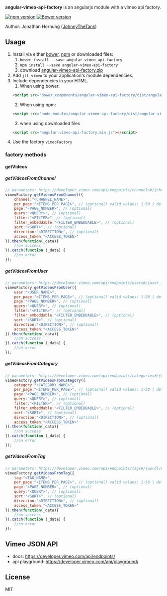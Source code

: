 **angular-vimeo-api-factory** is an angularjs module with a vimeo api factory.

[![npm version](https://badge.fury.io/js/angular-vimeo-api-factory.svg)](https://badge.fury.io/js/angular-vimeo-api-factory)
[![Bower version](https://badge.fury.io/bo/angular-vimeo-api-factory.svg)](https://badge.fury.io/bo/angular-vimeo-api-factory)

Author: Jonathan Hornung ([JohnnyTheTank](https://github.com/JohnnyTheTank))

## Usage

1. Install via either [bower](http://bower.io/), [npm](https://www.npmjs.com/) or downloaded files:
    1. `bower install --save angular-vimeo-api-factory`
    2. `npm install --save angular-vimeo-api-factory`
    3. download [angular-vimeo-api-factory.zip](https://github.com/JohnnyTheTank/angular-vimeo-api-factory/zipball/master)
2. Add `jtt_vimeo` to your application's module dependencies.
3. Include dependencies in your HTML.
    1. When using bower:
    ```html
    <script src="bower_components/angular-vimeo-api-factory/dist/angular-vimeo-api-factory.min.js"></script>
    ```
    2. When using npm:
    ```html
    <script src="node_modules/angular-vimeo-api-factory/dist/angular-vimeo-api-factory.min.js"></script>
    ```
    3. when using downloaded files
    ```html
    <script src="angular-vimeo-api-factory.min.js"></script>
    ```
4. Use the factory `vimeoFactory`


### factory methods

#### getVideos

##### getVideosFromChannel
```js
// parameters: https://developer.vimeo.com/api/endpoints/channels#/{channel_id}/videos
vimeoFactory.getVideosFromChannel({
    channel:"<CHANNEL_NAME>",
    per_page:"<ITEMS_PER_PAGE>", // (optional) valid values: 1-50 | default: 25
    page:"<PAGE_NUMBER>", // (optional)
    query:"<QUERY>", // (optional)
    filter:"<FILTER>", // (optional)
    filter_embeddable:"<FILTER_EMBEDDABLE>", // (optional)
    sort:"<SORT>", // (optional)
    direction:"<DIRECTION>", // (optional)
    access_token:"<ACCESS_TOKEN>"
}).then(function(_data){
    //on success
}).catch(function (_data) {
    //on error
});
```

##### getVideosFromUser
```js
// parameters: https://developer.vimeo.com/api/endpoints/users#/{user_id}/videos
vimeoFactory.getVideosFromUser({
    user:"<USER_NAME>",
    per_page:"<ITEMS_PER_PAGE>", // (optional) valid values: 1-50 | default: 25
    page:"<PAGE_NUMBER>", // (optional)
    query:"<QUERY>", // (optional)
    filter:"<FILTER>", // (optional)
    filter_embeddable:"<FILTER_EMBEDDABLE>", // (optional)
    sort:"<SORT>", // (optional)
    direction:"<DIRECTION>", // (optional)
    access_token:"<ACCESS_TOKEN>"
}).then(function(_data){
    //on success
}).catch(function (_data) {
    //on error
});
```

##### getVideosFromCategory
```js
// parameters: https://developer.vimeo.com/api/endpoints/categories#/{category}/videos
vimeoFactory.getVideosFromCategory({
    category:"<CATEGORY_NAME>",
    per_page:"<ITEMS_PER_PAGE>", // (optional) valid values: 1-50 | default: 25
    page:"<PAGE_NUMBER>", // (optional)
    query:"<QUERY>", // (optional)
    filter:"<FILTER>", // (optional)
    filter_embeddable:"<FILTER_EMBEDDABLE>", // (optional)
    sort:"<SORT>", // (optional)
    direction:"<DIRECTION>", // (optional)
    access_token:"<ACCESS_TOKEN>"
}).then(function(_data){
    //on success
}).catch(function (_data) {
    //on error
});
```

##### getVideosFromTag
```js
// parameters: https://developer.vimeo.com/api/endpoints/tags#/{word}/videos
vimeoFactory.getVideosFromTag({
    tag:"<TAG_NAME>",
    per_page:"<ITEMS_PER_PAGE>", // (optional) valid values: 1-50 | default: 25
    page:"<PAGE_NUMBER>", // (optional)
    query:"<QUERY>", // (optional)
    sort:"<SORT>", // (optional)
    direction:"<DIRECTION>", // (optional)
    access_token:"<ACCESS_TOKEN>"
}).then(function(_data){
    //on success
}).catch(function (_data) {
    //on error
});
```

## Vimeo JSON API

* docs: https://developer.vimeo.com/api/endpoints/
* api playground: https://developer.vimeo.com/api/playground/


## License

MIT